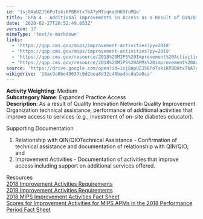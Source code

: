 ```yaml
---
id: '1sj8ApUZJ56PoTskiKPBBHtxTbA7yMTiqkqUHK0fuMGo'
title: 'EPA 4 - Additional Improvements in Access as a Result of QIN/QIO TA'
date: '2020-02-27T20:52:49.053Z'
version: 17
mimeType: 'text/x-markdown'
links:
  - 'https://qpp.cms.gov/mips/improvement-activities?py=2018'
  - 'https://qpp.cms.gov/mips/improvement-activities?py=2019'
  - 'https://qpp.cms.gov/resource/2018%20MIPS%20Improvement%20Activities%20Fact%20Sheet'
  - 'https://qpp.cms.gov/resource/2018%20MIPS%20APMs%20improvement%20Activities%20scores%20fact%20sheet'
source: 'https://drive.google.com/open?id=1sj8ApUZJ56PoTskiKPBBHtxTbA7yMTiqkqUHK0fuMGo'
wikigdrive: '18ac9a8be49637c0d2bea8d32c40badbcda9a0ca'
---
```





**Activity Weighting**: Medium  
**Subcategory Name**: Expanded Practice Access  
**Description**: As a result of Quality Innovation Network-Quality Improvement Organization technical assistance, performance of additional activities that improve access to services (e.g., investment of on-site diabetes educator).




Supporting Documentation
1. Relationship with QIN/QIOTechnical Assistance - Confirmation of technical assistance and documentation of relationship with QIN/QIO; and 
2. Improvement Activities - Documentation of activities that improve access including support on additional services offered.




Resources  
[2018 Improvement Activities Requirements](https://qpp.cms.gov/mips/improvement-activities?py=2018)  
[2019 Improvement Activities Requirements](https://qpp.cms.gov/mips/improvement-activities?py=2019)  
[2018 MIPS Improvement Activities Fact Sheet](https://qpp.cms.gov/resource/2018%20MIPS%20Improvement%20Activities%20Fact%20Sheet)  
[Scores for Improvement Activities for MIPS APMs in the 2018 Performance Period Fact Sheet](https://qpp.cms.gov/resource/2018%20MIPS%20APMs%20improvement%20Activities%20scores%20fact%20sheet)
